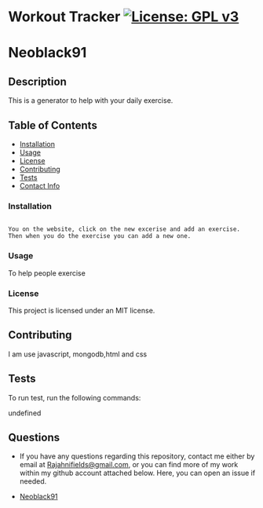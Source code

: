 # Workout Tracker [![License: GPL v3](https://img.shields.io/badge/License-GPL%20v3-blue.svg)](http://www.gnu.org/licenses/gpl-3.0)

# Neoblack91


## Description

This is a generator to help with your daily exercise.

## Table of Contents

* [Installation](#install)
* [Usage](#usage)
* [License](#license)
* [Contributing](#contributing)
* [Tests](#test)
* [Contact Info](#qContactInfo)

### Installation

```

You on the website, click on the new excerise and add an exercise. Then when you do the exercise you can add a new one.

```

### Usage

To help people exercise

### License

 This project is licensed under an MIT license.

## Contributing

I am use javascript, mongodb,html and css

## Tests

To run test, run the following commands:


undefined

## Questions

* If you have any questions regarding this repository, contact me either by email at <Rajahnifields@gmail.com>, or you can find more of my work within my github account attached below. Here, you can open an issue if needed.

* [Neoblack91](https://github.com/Neoblack91)
